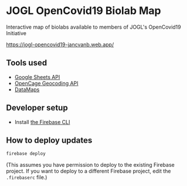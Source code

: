 # JOGL OpenCovid19 Biolab Map

Interactive map of biolabs available to members of JOGL's OpenCovid19 Initiative

https://jogl-opencovid19-jancvanb.web.app/

## Tools used

- [Google Sheets API](https://developers.google.com/sheets/api/quickstart/js)
- [OpenCage Geocoding API](https://opencagedata.com/api)
- [DataMaps](http://datamaps.github.io/)

## Developer setup

- Install [the Firebase CLI](https://github.com/firebase/firebase-tools)

## How to deploy updates

```sh
firebase deploy
```

(This assumes you have permission to deploy to the existing Firebase project. If you want to deploy to a different Firebase project, edit the `.firebaserc` file.)
